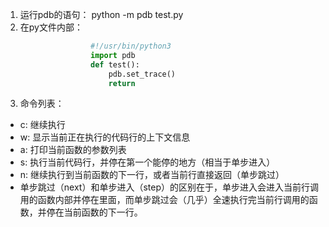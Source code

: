 1. 运行pdb的语句： python -m pdb  test.py
2. 在py文件内部：
 ```python
                    #!/usr/bin/python3
                    import pdb
                    def test():
                        pdb.set_trace()
                        return
``` 
3. 命令列表：
+ c: 继续执行
+ w: 显示当前正在执行的代码行的上下文信息
+ a: 打印当前函数的参数列表
+ s: 执行当前代码行，并停在第一个能停的地方（相当于单步进入）
+ n: 继续执行到当前函数的下一行，或者当前行直接返回（单步跳过）
+ 单步跳过（next）和单步进入（step）的区别在于，单步进入会进入当前行调用的函数内部并停在里面，而单步跳过会（几乎）全速执行完当前行调用的函数，并停在当前函数的下一行。